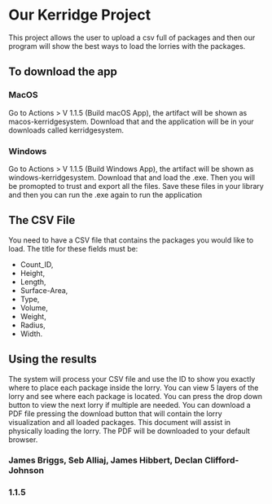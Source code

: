 # Our Kerridge Project


This project allows the user to upload a csv full of packages and then our program will show the best ways to load the lorries with the packages.
## To download the app
### MacOS
Go to Actions > V 1.1.5 (Build macOS App), the artifact will be shown as macos-kerridgesystem. Download that and the application will be in your downloads called kerridgesystem.

### Windows
Go to Actions > V 1.1.5 (Build Windows App), the artifact will be shown as windows-kerridgesystem. Download that and load the .exe. Then you will be promopted to trust and export all the files. Save these files in your library and then you can run the .exe again to run the application 

## The CSV File
You need to have a CSV file that contains the packages you would like to load. The title for these fields must be:
- Count_ID,
- Height,
- Length,
- Surface-Area,
- Type,
- Volume,
- Weight,
- Radius,
- Width.
## Using the results
The system will process your CSV file and use the ID to show you exactly where to place each package inside the lorry.
You can view 5 layers of the lorry and see where each package is located.
You can press the drop down button to view the next lorry if multiple are needed.
You can download a PDF file pressing the download button that will contain the lorry visualization and all loaded packages. This document will assist in physically loading the lorry. The PDF will be downloaded to your default browser.

### James Briggs, Seb Alliaj, James Hibbert, Declan Clifford-Johnson
### 1.1.5
